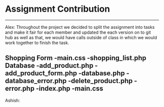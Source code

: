 # Assignment Contribution
-----------------------------------------------------------------------------------------------------------------------------------------------------------------------------------
Alex:
Throughout the project we decided to split the assignment into tasks and make it fair for each member and updated the each version on to git hub as well as that, we would have calls outside of class in which we would work together to finish the task.

Shopping Form
     -main.css
     -shopping_list.php
Database
    -add_product.php
    -add_product_form.php
    -database.php
    -database_error.php
    -delete_product.php
    -error.php
    -index.php
    -main.css
-----------------------------------------------------------------------------------------------------------------------------------------------------------------------------------
Ashish:
